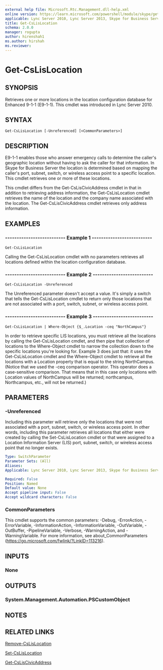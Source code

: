```yaml
---
external help file: Microsoft.Rtc.Management.dll-help.xml
online version: https://learn.microsoft.com/powershell/module/skype/get-cslislocation
applicable: Lync Server 2010, Lync Server 2013, Skype for Business Server 2015, Skype for Business Server 2019
title: Get-CsLisLocation
schema: 2.0.0
manager: rogupta
author: hirenshah1
ms.author: hirshah
ms.reviewer:
---
```


# Get-CsLisLocation

## SYNOPSIS
Retrieves one or more locations in the location configuration database for Enhanced 9-1-1 (E9-1-1).
This cmdlet was introduced in Lync Server 2010.


## SYNTAX

```
Get-CsLisLocation [-Unreferenced] [<CommonParameters>]
```

## DESCRIPTION
E9-1-1 enables those who answer emergency calls to determine the caller's geographic location without having to ask the caller for that information.
In Skype for Business Server the location is determined based on mapping the caller's port, subnet, switch, or wireless access point to a specific location.
This cmdlet retrieves one or more of these locations.

This cmdlet differs from the Get-CsLisCivicAddress cmdlet in that in addition to retrieving address information, the Get-CsLisLocation cmdlet retrieves the name of the location and the company name associated with the location.
The Get-CsLisCivicAddress cmdlet retrieves only address information.


## EXAMPLES

### -------------------------- Example 1 --------------------------
```
Get-CsLisLocation
```

Calling the Get-CsLisLocation cmdlet with no parameters retrieves all locations defined within the location configuration database.

### -------------------------- Example 2 --------------------------
```
Get-CsLisLocation -Unreferenced
```

The Unreferenced parameter doesn't accept a value.
It's simply a switch that tells the Get-CsLisLocation cmdlet to return only those locations that are not associated with a port, switch, subnet, or wireless access point.

### -------------------------- Example 3 --------------------------
```
Get-CsLisLocation | Where-Object {$_.Location -ceq "NorthCampus"}
```

In order to retrieve specific LIS locations, you must retrieve all the locations by calling the Get-CsLisLocation cmdlet, and then pipe that collection of locations to the Where-Object cmdlet to narrow the collection down to the specific locations you're looking for.
Example 3 does just that: it uses the Get-CsLisLocation cmdlet and the Where-Object cmdlet to retrieve all the locations with a Location property that is equal to the string NorthCampus.
(Notice that we used the -ceq comparison operator.
This operator does a case-sensitive comparison.
That means that in this case only locations with Location values of NorthCampus will be returned; northcampus, Northcampus, etc., will not be returned.)


## PARAMETERS

### -Unreferenced
Including this parameter will retrieve only the locations that were not associated with a port, subnet, switch, or wireless access point.
In other words, including this parameter retrieves all locations that either were created by calling the Set-CsLisLocation cmdlet or that were assigned to a Location Information Server (LIS) port, subnet, switch, or wireless access point that no longer exists.

```yaml
Type: SwitchParameter
Parameter Sets: (All)
Aliases: 
Applicable: Lync Server 2010, Lync Server 2013, Skype for Business Server 2015, Skype for Business Server 2019

Required: False
Position: Named
Default value: None
Accept pipeline input: False
Accept wildcard characters: False
```

### CommonParameters
This cmdlet supports the common parameters: -Debug, -ErrorAction, -ErrorVariable, -InformationAction, -InformationVariable, -OutVariable, -OutBuffer, -PipelineVariable, -Verbose, -WarningAction, and -WarningVariable. For more information, see about_CommonParameters (https://go.microsoft.com/fwlink/?LinkID=113216).


## INPUTS

### None


## OUTPUTS

### System.Management.Automation.PSCustomObject


## NOTES


## RELATED LINKS

[Remove-CsLisLocation](Remove-CsLisLocation.md)

[Set-CsLisLocation](Set-CsLisLocation.md)

[Get-CsLisCivicAddress](Get-CsLisCivicAddress.md)

